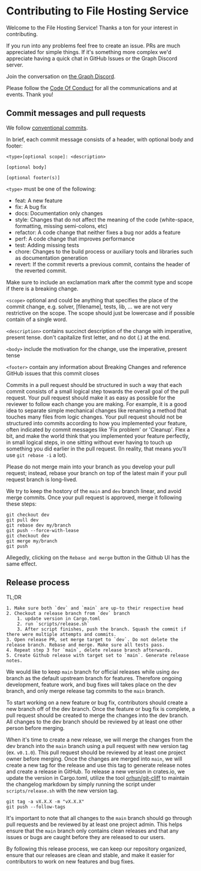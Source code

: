 
# Contributing to File Hosting Service

Welcome to the File Hosting Service! Thanks a ton for your interest in contributing.

If you run into any problems feel free to create an issue. PRs are much appreciated for simple things. If it's something more complex we'd appreciate having a quick chat in GitHub Issues or the Graph Discord server.

Join the conversation on [the Graph Discord](https://thegraph.com/discord).

Please follow the [Code Of Conduct](/CODE_OF_CONDUCT.md) for all the communications and at events. Thank you!

## Commit messages and pull requests

We follow [conventional commits](https://www.conventionalcommits.org/en/v1.0.0/). 

In brief, each commit message consists of a header, with optional body and footer:

```
<type>[optional scope]: <description>

[optional body]

[optional footer(s)]
```

`<type>` must be one of the following:
- feat: A new feature
- fix: A bug fix
- docs: Documentation only changes
- style: Changes that do not affect the meaning of the code (white-space, formatting, missing semi-colons, etc)
- refactor: A code change that neither fixes a bug nor adds a feature
- perf: A code change that improves performance
- test: Adding missing tests
- chore: Changes to the build process or auxiliary tools and libraries such as documentation generation
- revert: If the commit reverts a previous commit, contains the header of the reverted commit. 

Make sure to include an exclamation mark after the commit type and scope if there is a breaking change.

`<scope>` optional and could be anything that specifies the place of the commit change, e.g. solver, [filename], tests, lib, ... we are not very restrictive on the scope. The scope should just be lowercase and if possible contain of a single word.

`<description>` contains succinct description of the change with imperative, present tense. don't capitalize first letter, and no dot (.) at the end.

`<body>` include the motivation for the change, use the imperative, present tense

`<footer>` contain any information about Breaking Changes and reference GitHub issues that this commit closes

Commits in a pull request should be structured in such a way that each
commit consists of a small logical step towards the overall goal of the
pull request. Your pull request should make it as easy as possible for the
reviewer to follow each change you are making. For example, it is a good
idea to separate simple mechanical changes like renaming a method that
touches many files from logic changes. Your pull request should not be
structured into commits according to how you implemented your feature,
often indicated by commit messages like 'Fix problem' or 'Cleanup'. Flex a
bit, and make the world think that you implemented your feature perfectly,
in small logical steps, in one sitting without ever having to touch up
something you did earlier in the pull request. (In reality, that means
you'll use `git rebase -i` a lot).

Please do not merge main into your branch as you develop your pull
request; instead, rebase your branch on top of the latest main if your
pull request branch is long-lived.

We try to keep the hostory of the `main` and `dev` branch linear, and avoid merge
commits. Once your pull request is approved, merge it following these
steps:
```
git checkout dev
git pull dev
git rebase dev my/branch
git push --force-with-lease
git checkout dev
git merge my/branch
git push
```

Allegedly, clicking on the `Rebase and merge` button in the Github UI has
the same effect.

## Release process

TL;DR

```
1. Make sure both `dev` and `main` are up-to their respective head 
2. Checkout a release branch from `dev` branch 
	1. update version in Cargo.toml
	2. run `scripts/release.sh`
	3. After script finishes, push the branch. Squash the commit if there were multiple attempts and commits.
3. Open release PR, set merge target to `dev`. Do not delete the release branch. Rebase and merge. Make sure all tests pass.
4. Repeat step 3 for `main`, delete release branch afterwards.
5. Create Github release with target set to `main`. Generate release notes.
```

We would like to keep `main` branch for official releases while using `dev` branch as the default upstream branch for features. Therefore ongoing development, feature work, and bug fixes will takes place on the dev branch, and only merge release tag commits to the `main` branch.

To start working on a new feature or bug fix, contributors should create a new branch off of the dev branch. Once the feature or bug fix is complete, a pull request should be created to merge the changes into the dev branch. All changes to the dev branch should be reviewed by at least one other person before merging.

When it's time to create a new release, we will merge the changes from the dev branch into the `main` branch using a pull request with new version tag (ex. `v0.1.0`). This pull request should be reviewed by at least one project owner before merging. Once the changes are merged into `main`, we will create a new tag for the release and use this tag to generate release notes and create a release in GitHub. To release a new version in crates.io, we update the version in Cargo.toml, utilize the tool [orhun/git-cliff](https://github.com/orhun/git-cliff) to maintain the changelog markdown by simply running the script under `scripts/release.sh` with the new version tag.

```
git tag -a vX.X.X -m "vX.X.X"
git push --follow-tags
```

It's important to note that all changes to the `main` branch should go through pull requests and be reviewed by at least one project admin. This helps ensure that the `main` branch only contains clean releases and that any issues or bugs are caught before they are released to our users. 

By following this release process, we can keep our repository organized, ensure that our releases are clean and stable, and make it easier for contributors to work on new features and bug fixes.
